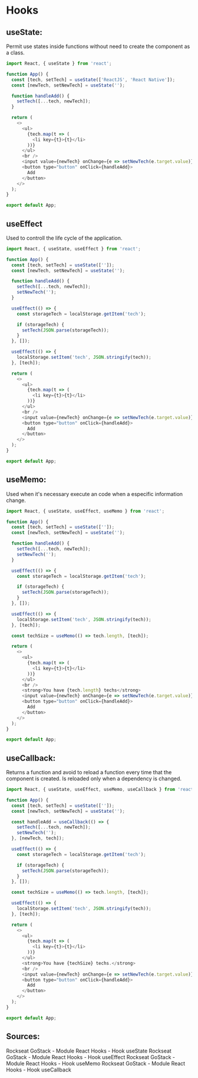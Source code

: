 # Hooks

## useState:
Permit use states inside functions without need to create the component as a class. 
```javascript
import React, { useState } from 'react';

function App() {
  const [tech, setTech] = useState(['ReactJS', 'React Native']);
  const [newTech, setNewTech] = useState('');

  function handleAdd() {
    setTech([...tech, newTech]);
  }

  return (
    <>
      <ul>
        {tech.map(t => (
          <li key={t}>{t}</li>
        ))}
      </ul>
      <br />
      <input value={newTech} onChange={e => setNewTech(e.target.value)} />
      <button type="button" onClick={handleAdd}>
        Add
      </button>
    </>
  );
}

export default App;
```
## useEffect
Used to controll the life cycle of the application.
```javascript
import React, { useState, useEffect } from 'react';

function App() {
  const [tech, setTech] = useState(['']);
  const [newTech, setNewTech] = useState('');

  function handleAdd() {
    setTech([...tech, newTech]);
    setNewTech('');
  }

  useEffect(() => {
    const storageTech = localStorage.getItem('tech');

    if (storageTech) {
      setTech(JSON.parse(storageTech));
    }
  }, []);

  useEffect(() => {
    localStorage.setItem('tech', JSON.stringify(tech));
  }, [tech]);

  return (
    <>
      <ul>
        {tech.map(t => (
          <li key={t}>{t}</li>
        ))}
      </ul>
      <br />
      <input value={newTech} onChange={e => setNewTech(e.target.value)} />
      <button type="button" onClick={handleAdd}>
        Add
      </button>
    </>
  );
}

export default App;
```
## useMemo:
Used when it's necessary execute an code when a especific information change. 
```javascript
import React, { useState, useEffect, useMemo } from 'react';

function App() {
  const [tech, setTech] = useState(['']);
  const [newTech, setNewTech] = useState('');

  function handleAdd() {
    setTech([...tech, newTech]);
    setNewTech('');
  }

  useEffect(() => {
    const storageTech = localStorage.getItem('tech');

    if (storageTech) {
      setTech(JSON.parse(storageTech));
    }
  }, []);

  useEffect(() => {
    localStorage.setItem('tech', JSON.stringify(tech));
  }, [tech]);

  const techSize = useMemo(() => tech.length, [tech]);

  return (
    <>
      <ul>
        {tech.map(t => (
          <li key={t}>{t}</li>
        ))}
      </ul>
      <br />
      <strong>You have {tech.length} techs</strong>
      <input value={newTech} onChange={e => setNewTech(e.target.value)} />
      <button type="button" onClick={handleAdd}>
        Add
      </button>
    </>
  );
}

export default App;
```
## useCallback:
Returns a function and avoid to reload a function every time that the component is created. Is reloaded only when a dependency is changed. 
```javascript
import React, { useState, useEffect, useMemo, useCallback } from 'react';

function App() {
  const [tech, setTech] = useState(['']);
  const [newTech, setNewTech] = useState('');

  const handleAdd = useCallback(() => {
    setTech([...tech, newTech]);
    setNewTech('');
  }, [newTech, tech]);

  useEffect(() => {
    const storageTech = localStorage.getItem('tech');

    if (storageTech) {
      setTech(JSON.parse(storageTech));
    }
  }, []);

  const techSize = useMemo(() => tech.length, [tech]);

  useEffect(() => {
    localStorage.setItem('tech', JSON.stringify(tech));
  }, [tech]);

  return (
    <>
      <ul>
        {tech.map(t => (
          <li key={t}>{t}</li>
        ))}
      </ul>
      <strong>You have {techSize} techs.</strong>
      <br />
      <input value={newTech} onChange={e => setNewTech(e.target.value)} />
      <button type="button" onClick={handleAdd}>
        Add
      </button>
    </>
  );
}

export default App;
```

## Sources:
Rockseat GoStack - Module React Hooks - Hook useState
Rockseat GoStack - Module React Hooks - Hook useEffect
Rockseat GoStack - Module React Hooks - Hook useMemo
Rockseat GoStack - Module React Hooks - Hook useCallback
